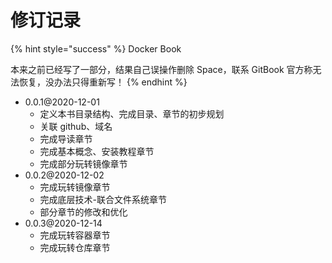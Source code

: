 # 修订记录

{% hint style="success" %}
Docker Book

本来之前已经写了一部分，结果自己误操作删除 Space，联系 GitBook 官方称无法恢复，没办法只得重新写！
{% endhint %}

* 0.0.1@2020-12-01
  * 定义本书目录结构、完成目录、章节的初步规划
  * 关联 github、域名
  * 完成导读章节
  * 完成基本概念、安装教程章节
  * 完成部分玩转镜像章节
* 0.0.2@2020-12-02
  * 完成玩转镜像章节
  * 完成底层技术-联合文件系统章节
  * 部分章节的修改和优化
* 0.0.3@2020-12-14
  * 完成玩转容器章节
  * 完成玩转仓库章节



